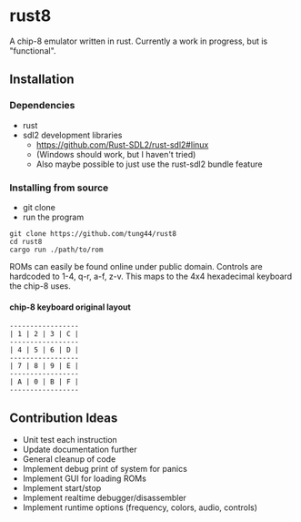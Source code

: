 # rust8
A chip-8 emulator written in rust.
Currently a work in progress, but is "functional".

## Installation
### Dependencies
- rust
- sdl2 development libraries
	- https://github.com/Rust-SDL2/rust-sdl2#linux
	- (Windows should work, but I haven't tried)
	- Also maybe possible to just use the rust-sdl2 bundle feature
### Installing from source
- git clone
- run the program
```
git clone https://github.com/tung44/rust8
cd rust8
cargo run ./path/to/rom
```
ROMs can easily be found online under public domain.
Controls are hardcoded to 1-4, q-r, a-f, z-v. This maps to the 4x4
hexadecimal keyboard the chip-8 uses.
#### chip-8 keyboard original layout
```
-----------------
| 1 | 2 | 3 | C |
-----------------
| 4 | 5 | 6 | D |
-----------------
| 7 | 8 | 9 | E |
-----------------
| A | 0 | B | F |
-----------------
```

## Contribution Ideas
 - Unit test each instruction
 - Update documentation further
 - General cleanup of code
 - Implement debug print of system for panics
 - Implement GUI for loading ROMs
 - Implement start/stop
 - Implement realtime debugger/disassembler
 - Implement runtime options (frequency, colors, audio, controls)

